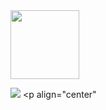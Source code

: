 <img src="https://i.ibb.co/W470zKcJ/7463d78d184c43bb878ee9b63d5e8652.gif" width="110">

![](https://komarev.com/ghpvc/?username=dimlycore&color=A3AFCC&label=♡) <p align="center"


<!--
**dimlycore/dimlycore** is a ✨ _special_ ✨ repository because its `README.md` (this file) appears on your GitHub profile.

Here are some ideas to get you started:

- 🔭 I’m currently working on ...
- 🌱 I’m currently learning ...
- 👯 I’m looking to collaborate on ...
- 🤔 I’m looking for help with ...
- 💬 Ask me about ...
- 📫 How to reach me: ...
- 😄 Pronouns: ...
- ⚡ Fun fact: ...
-->
